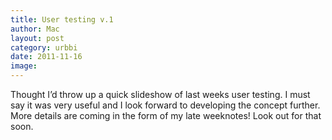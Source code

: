 ```yaml
---
title: User testing v.1
author: Mac
layout: post
category: urbbi
date: 2011-11-16
image: 
---
```


Thought I&#8217;d throw up a quick slideshow of last weeks user testing. I must say it was very useful and I look forward to developing the concept further. More details are coming in the form of my late weeknotes! Look out for that soon.